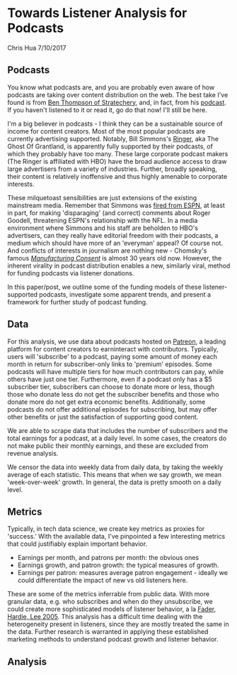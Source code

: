 Towards Listener Analysis for Podcasts
================
Chris Hua
7/10/2017

Podcasts
--------

You know what podcasts are, and you are probably even aware of how podcasts are taking over content distribution on the web. The best take I've found is from [Ben Thompson of Stratechery](https://stratechery.com/2017/podcasts-analytics-and-centralization/), and, in fact, from his [podcast](http://exponent.fm/episode-118-podcasting-and-centralization/). If you haven't listened to it or read it, go do that now! I'll still be here.

I'm a big believer in podcasts - I think they can be a sustainable source of income for content creators. Most of the most popular podcasts are currently advertising supported. Notably, Bill Simmons's [Ringer](https://theringer.com/the-ringer-podcast-network-78792908eaff), aka The Ghost Of Grantland, is apparently fully supported by their podcasts, of which they probably have too many. These large corporate podcast makers (The Ringer is affiliated with HBO) have the broad audience access to draw large advertisers from a variety of industries. Further, broadly speaking, their content is relatively inoffensive and thus highly amenable to corporate interests.

These milquetoast sensibilities are just extensions of the existing mainstream media. Remember that Simmons was [fired from ESPN](http://www.vanityfair.com/news/2015/05/what-doomed-bill-simmons-at-espn), at least in part, for making 'disparaging' (and correct) comments about Roger Goodell, threatening ESPN's relationship with the NFL. In a media environment where Simmons and his staff are beholden to HBO's advertisers, can they really have editorial freedom with their podcasts, a medium which should have more of an 'everyman' appeal? Of course not. And conflicts of interests in journalism are nothing new - Chomsky's famous *[Manufacturing Consent](https://en.wikipedia.org/wiki/Manufacturing_Consent)* is almost 30 years old now. However, the inherent virality in podcast distribution enables a new, similarly viral, method for funding podcasts via listener donations.

In this paper/post, we outline some of the funding models of these listener-supported podcasts, investigate some apparent trends, and present a framework for further study of podcast funding.

Data
----

For this analysis, we use data about podcasts hosted on [Patreon](https://patreon.com), a leading platform for content creators to earninteract with contributors. Typically, users will 'subscribe' to a podcast, paying some amount of money each month in return for subscriber-only links to 'premium' episodes. Some podcasts will have multiple tiers for how much contributors can pay, while others have just one tier. Furthermore, even if a podcast only has a $5 subscriber tier, subscribers can choose to donate more or less, though those who donate less do not get the subscriber benefits and those who donate more do not get extra economic benefits. Additionally, some podcasts do not offer additional episodes for subscribing, but may offer other benefits or just the satisfaction of supporting good content.

We are able to scrape data that includes the number of subscribers and the total earnings for a podcast, at a daily level. In some cases, the creators do not make public their monthly earnings, and these are excluded from revenue analysis.

We censor the data into weekly data from daily data, by taking the weekly average of each statistic. This means that when we say growth, we mean 'week-over-week' growth. In general, the data is pretty smooth on a daily level.

Metrics
-------

Typically, in tech data science, we create key metrics as proxies for 'success.' With the available data, I've pinpointed a few interesting metrics that could justifiably explain important behavior.

-   Earnings per month, and patrons per month: the obvious ones
-   Earnings growth, and patron growth: the typical measures of growth.
-   Earnings per patron: measures average patron engagement - ideally we could differentiate the impact of new vs old listeners here.

These are some of the metrics inferrable from public data. With more granular data, e.g. who subscribes and when do they unsubscribe, we could create more sophisticated models of listener behavior, a la [Fader, Hardie, Lee 2005](http://journals.ama.org/doi/abs/10.1509/jmkr.2005.42.4.415?code=amma-site). This analysis has a difficult time dealing with the heterogeneity present in listeners, since they are mostly treated the same in the data. Further research is warranted in applying these established marketing methods to understand podcast growth and listener behavior.

Analysis
--------
